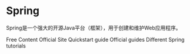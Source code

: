 # Spring

Spring是一个强大的开源Java平台（框架），用于创建和维护Web应用程序。

<ResourceGroupTitle>Free Content</ResourceGroupTitle>
<BadgeLink colorScheme='blue' badgeText='Official Site' href='https://spring.io/'>Official Site</BadgeLink>
<BadgeLink colorScheme='blue' badgeText='Official Site' href='https://spring.io/quickstart'>Quickstart guide</BadgeLink>
<BadgeLink colorScheme='blue' badgeText='Official Site' href='https://spring.io/guides'>Official guides</BadgeLink>
<BadgeLink colorScheme='yellow' badgeText='Read' href='https://www.baeldung.com/spring-boot'>Different Spring tutorials</BadgeLink>
